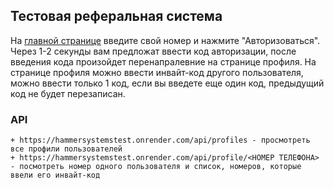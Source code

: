 ## Тестовая реферальная система

На <a href="https://hammersystemstest.onrender.com/">главной странице</a> введите свой номер и нажмите "Авторизоваться". Через 1-2 секунды вам предложат ввести код авторизации, после введения кода произойдет перенапралевние на странице профиля. На странице профиля можно ввести инвайт-код другого пользователя, можно ввести только 1 код, если вы введете еще один код, предыдущий код не будет перезаписан.

### API

    + https://hammersystemstest.onrender.com/api/profiles - просмотреть все профили пользователей
    + https://hammersystemstest.onrender.com/api/profile/<НОМЕР ТЕЛЕФОНА> - посмотреть номер одного пользователя и список, номеров, которые ввели его инвайт-код
